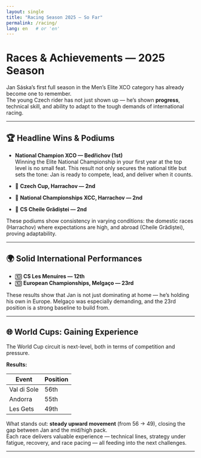 ```yaml
---
layout: single
title: "Racing Season 2025 — So Far"
permalink: /racing/
lang: en   # or 'en'
---
```



# Races & Achievements — 2025 Season

Jan Sáska’s first full season in the Men’s Elite XCO category has already become one to remember.  
The young Czech rider has not just shown up — he’s shown **progress**, technical skill, and ability to adapt to the tough demands of international racing.

---

## 🏆 Headline Wins & Podiums

- **National Champion XCO — Bedřichov (1st)**  
  Winning the Elite National Championship in your first year at the top level is no small feat. This result not only secures the national title but sets the tone: Jan is ready to compete, lead, and deliver when it counts.

- 🥈 **Czech Cup, Harrachov — 2nd**  
- 🥈 **National Championships XCC, Harrachov — 2nd**  
- 🥈 **CS Cheile Grădiștei — 2nd**  

These podiums show consistency in varying conditions: the domestic races (Harrachov) where expectations are high, and abroad (Cheile Grădiștei), proving adaptability.

---

## 🌍 Solid International Performances

- 🔟 **CS Les Menuires — 12th**  
- 🔟 **European Championships, Melgaço — 23rd**  

These results show that Jan is not just dominating at home — he’s holding his own in Europe. Melgaço was especially demanding, and the 23rd position is a strong baseline to build from.

---

## 🌐 World Cups: Gaining Experience

The World Cup circuit is next-level, both in terms of competition and pressure.  

**Results:**

| Event        | Position |
|--------------|----------|
| Val di Sole  | 56th     |
| Andorra      | 55th     |
| Les Gets     | 49th     |

What stands out: **steady upward movement** (from 56 → 49), closing the gap between Jan and the mid/high pack.  
Each race delivers valuable experience — technical lines, strategy under fatigue, recovery, and race pacing — all feeding into the next challenges.

---
